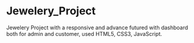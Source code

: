 # Jewelery_Project
Jewelery Project with a responsive and advance futured with dashboard both for admin and customer, used HTML5, CSS3, JavaScript.
